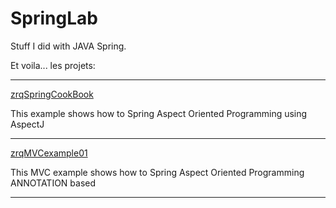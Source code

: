 # SpringLab
Stuff I did with JAVA Spring.

Et voila... les projets:

-------

[zrqSpringCookBook](https://github.com/rdquintas/SpringLab/tree/master/zrqSpringCookBook)

This example shows how to Spring Aspect Oriented Programming using AspectJ

-------

[zrqMVCexample01](https://github.com/rdquintas/SpringLab/tree/master/zrqMVCexample01)

This MVC example shows how to Spring Aspect Oriented Programming ANNOTATION based 

-------
